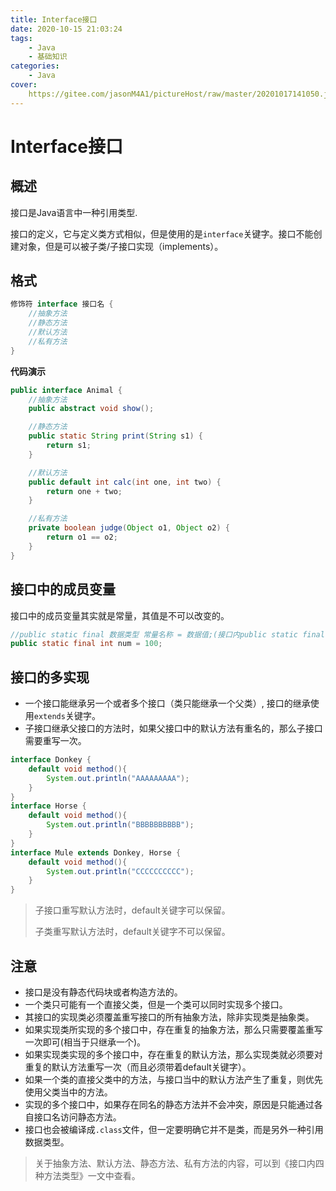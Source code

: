 ```yaml
---
title: Interface接口
date: 2020-10-15 21:03:24
tags: 
	- Java
	- 基础知识
categories:
	- Java
cover:
	https://gitee.com/jasonM4A1/pictureHost/raw/master/20201017141050.jpg
---
```


# Interface接口

## 概述

接口是Java语言中一种引用类型.

接口的定义，它与定义类方式相似，但是使用的是`interface`关键字。接口不能创建对象，但是可以被子类/子接口实现（implements）。

## 格式

~~~java
修饰符 interface 接口名 {
    //抽象方法
    //静态方法
    //默认方法
    //私有方法
}
~~~

**代码演示**

~~~java
public interface Animal {
    //抽象方法
    public abstract void show();

    //静态方法
    public static String print(String s1) {
        return s1;
    }

    //默认方法
    public default int calc(int one, int two) {
        return one + two;
    }

    //私有方法
    private boolean judge(Object o1, Object o2) {
        return o1 == o2;
    }
}
~~~

## 接口中的成员变量

接口中的成员变量其实就是常量，其值是不可以改变的。

~~~java
//public static final 数据类型 常量名称 = 数据值;(接口内public static final都可以省略)
public static final int num = 100;
~~~

## 接口的多实现

+ 一个接口能继承另一个或者多个接口（类只能继承一个父类）, 接口的继承使用`extends`关键字。
+ 子接口继承父接口的方法时，如果父接口中的默认方法有重名的，那么子接口需要重写一次。

~~~java
interface Donkey {
    default void method(){
        System.out.println("AAAAAAAAA");    
    }
}
interface Horse {
    default void method(){
        System.out.println("BBBBBBBBBB");
    }
}
interface Mule extends Donkey, Horse {
    default void method(){
        System.out.println("CCCCCCCCCC");
    }
}
~~~

> 子接口重写默认方法时，default关键字可以保留。
>
> 子类重写默认方法时，default关键字不可以保留。

## 注意

+ 接口是没有静态代码块或者构造方法的。
+ 一个类只可能有一个直接父类，但是一个类可以同时实现多个接口。
+ 其接口的实现类必须覆盖重写接口的所有抽象方法，除非实现类是抽象类。
+ 如果实现类所实现的多个接口中，存在重复的抽象方法，那么只需要覆盖重写一次即可(相当于只继承一个)。
+ 如果实现类实现的多个接口中，存在重复的默认方法，那么实现类就必须要对重复的默认方法重写一次（而且必须带着default关键字）。
+ 如果一个类的直接父类中的方法，与接口当中的默认方法产生了重复，则优先使用父类当中的方法。
+ 实现的多个接口中，如果存在同名的静态方法并不会冲突，原因是只能通过各自接口名访问静态方法。
+ 接口也会被编译成`.class`文件，但一定要明确它并不是类，而是另外一种引用数据类型。

> 关于抽象方法、默认方法、静态方法、私有方法的内容，可以到《接口内四种方法类型》一文中查看。